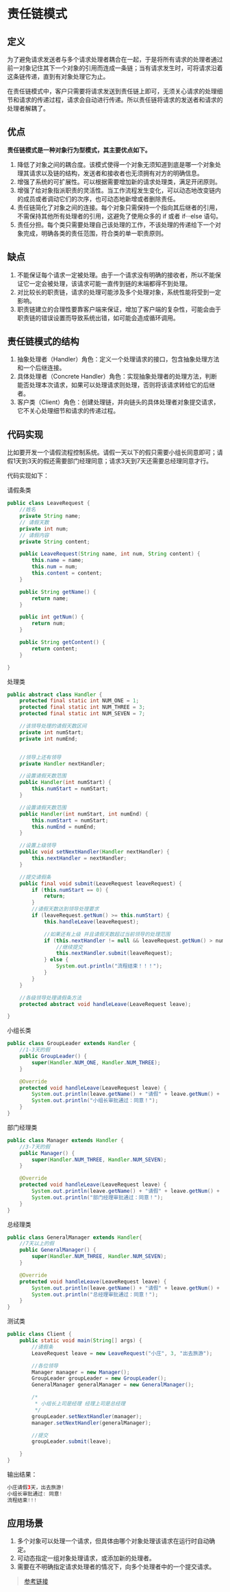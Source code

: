 # 责任链模式

## 定义

为了避免请求发送者与多个请求处理者耦合在一起，于是将所有请求的处理者通过前一对象记住其下一个对象的引用而连成一条链；当有请求发生时，可将请求沿着这条链传递，直到有对象处理它为止。

在责任链模式中，客户只需要将请求发送到责任链上即可，无须关心请求的处理细节和请求的传递过程，请求会自动进行传递。所以责任链将请求的发送者和请求的处理者解耦了。

## 优点

**责任链模式是一种对象行为型模式，其主要优点如下。**

1. 降低了对象之间的耦合度。该模式使得一个对象无须知道到底是哪一个对象处理其请求以及链的结构，发送者和接收者也无须拥有对方的明确信息。
2. 增强了系统的可扩展性。可以根据需要增加新的请求处理类，满足开闭原则。
3. 增强了给对象指派职责的灵活性。当工作流程发生变化，可以动态地改变链内的成员或者调动它们的次序，也可动态地新增或者删除责任。
4. 责任链简化了对象之间的连接。每个对象只需保持一个指向其后继者的引用，不需保持其他所有处理者的引用，这避免了使用众多的 if 或者 if···else 语句。
5. 责任分担。每个类只需要处理自己该处理的工作，不该处理的传递给下一个对象完成，明确各类的责任范围，符合类的单一职责原则。

## 缺点

1. 不能保证每个请求一定被处理。由于一个请求没有明确的接收者，所以不能保证它一定会被处理，该请求可能一直传到链的末端都得不到处理。
2. 对比较长的职责链，请求的处理可能涉及多个处理对象，系统性能将受到一定影响。
3. 职责链建立的合理性要靠客户端来保证，增加了客户端的复杂性，可能会由于职责链的错误设置而导致系统出错，如可能会造成循环调用。

## 责任链模式的结构

1. 抽象处理者（Handler）角色：定义一个处理请求的接口，包含抽象处理方法和一个后继连接。
2. 具体处理者（Concrete Handler）角色：实现抽象处理者的处理方法，判断能否处理本次请求，如果可以处理请求则处理，否则将该请求转给它的后继者。
3. 客户类（Client）角色：创建处理链，并向链头的具体处理者对象提交请求，它不关心处理细节和请求的传递过程。

## 代码实现

比如要开发一个请假流程控制系统。请假一天以下的假只需要小组长同意即可；请假1天到3天的假还需要部门经理同意；请求3天到7天还需要总经理同意才行。

代码实现如下：

请假条类

```java
public class LeaveRequest {
    //姓名
    private String name;
    // 请假天数
    private int num;
    // 请假内容
    private String content;

    public LeaveRequest(String name, int num, String content) {
        this.name = name;
        this.num = num;
        this.content = content;
    }

    public String getName() {
        return name;
    }

    public int getNum() {
        return num;
    }

    public String getContent() {
        return content;
    }

}
```

处理类

```java
public abstract class Handler {
    protected final static int NUM_ONE = 1;
    protected final static int NUM_THREE = 3;
    protected final static int NUM_SEVEN = 7;

    //该领导处理的请假天数区间
    private int numStart;
    private int numEnd;


    //领导上还有领导
    private Handler nextHandler;

    //设置请假天数范围
    public Handler(int numStart) {
        this.numStart = numStart;
    }

    //设置请假天数范围
    public Handler(int numStart, int numEnd) {
        this.numStart = numStart;
        this.numEnd = numEnd;
    }

    //设置上级领导
    public void setNextHandler(Handler nextHandler) {
        this.nextHandler = nextHandler;
    }

    //提交请假条
    public final void submit(LeaveRequest leaveRequest) {
        if (this.numStart == 0) {
            return;
        }
        //请假天数达到领导处理要求
        if (leaveRequest.getNum() >= this.numStart) {
            this.handleLeave(leaveRequest);

            //如果还有上级 并且请假天数超过当前领导的处理范围
            if (this.nextHandler != null && leaveRequest.getNum() > numEnd) {
                //继续提交
                this.nextHandler.submit(leaveRequest);
            } else {
                System.out.println("流程结束！！！");
            }
        }
    }

    //各级领导处理请假条方法
    protected abstract void handleLeave(LeaveRequest leave);

}
```

小组长类

```java
public class GroupLeader extends Handler {
    //1-3天的假
    public GroupLeader() {
        super(Handler.NUM_ONE, Handler.NUM_THREE);
    }

    @Override
    protected void handleLeave(LeaveRequest leave) {
        System.out.println(leave.getName() + "请假" + leave.getNum() + "天，" + leave.getContent() + "!");
        System.out.println("小组长审批通过：同意！");
    }
}
```

部门经理类

```java
public class Manager extends Handler {
    //3-7天的假
    public Manager() {
        super(Handler.NUM_THREE, Handler.NUM_SEVEN);
    }

    @Override
    protected void handleLeave(LeaveRequest leave) {
        System.out.println(leave.getName() + "请假" + leave.getNum() + "天，" + leave.getContent() + "!");
        System.out.println("部门经理审批通过：同意！");
    }
}
```

总经理类

```java
public class GeneralManager extends Handler{
    //7天以上的假
    public GeneralManager() {
        super(Handler.NUM_THREE, Handler.NUM_SEVEN);
    }

    @Override
    protected void handleLeave(LeaveRequest leave) {
        System.out.println(leave.getName() + "请假" + leave.getNum() + "天，" + leave.getContent() + "!");
        System.out.println("总经理审批通过：同意！");
    }
}
```

测试类

```java
public class Client {
    public static void main(String[] args) {
        //请假条
        LeaveRequest leave = new LeaveRequest("小庄", 3, "出去旅游");

        //各位领导
        Manager manager = new Manager();
        GroupLeader groupLeader = new GroupLeader();
        GeneralManager generalManager = new GeneralManager();

        /*
         * 小组长上司是经理 经理上司是总经理
         */
        groupLeader.setNextHandler(manager);
        manager.setNextHandler(generalManager);

        //提交
        groupLeader.submit(leave);

    }
}
```

输出结果：

```java
小庄请假3天，出去旅游!
小组长审批通过: 同意!
流程结束!!!
```

## 应用场景

1. 多个对象可以处理一个请求，但具体由哪个对象处理该请求在运行时自动确定。
2. 可动态指定一组对象处理请求，或添加新的处理者。
3. 需要在不明确指定请求处理者的情况下，向多个处理者中的一个提交请求。



> [参考链接](https://segmentfault.com/a/1190000040450513)

